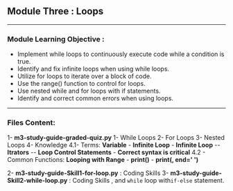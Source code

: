 ## Module Three : Loops
---
### Module Learning Objective  :
- Implement while loops to continuously execute code while a condition is true.
- Identify and fix infinite loops when using while loops.
- Utilize for loops to iterate over a block of code.
- Use the range() function to control for loops.
- Use nested while and for loops with if statements.
- Identify and correct common errors when using loops.
---
### Files Content:
1- **m3-study-guide-graded-quiz.py**
  1- While Loops
  2- For Loops
  3- Nested Loops
  4- Knowledge
    4.1- Terms: **Variable** - **Infinite Loop** - **Infinite Loop** --  **Itrators** -- **Loop Control Statements** - **Correct syntax is critical**
    4.2 - Common Functions: **Looping with Range** - **print()** - **print(, end=' ')**
    
2- **m3-study-guide-Skill1-for-loop.py** : Coding Skills
3- **m3-study-guide-Skill2-while-loop.py** : Coding Skills , and `while` loop with`if-else` statement.

